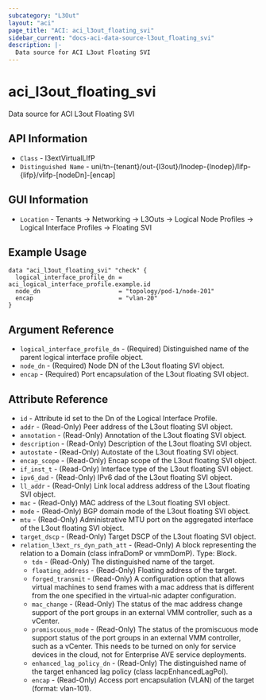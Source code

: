 ```yaml
---
subcategory: "L3Out"
layout: "aci"
page_title: "ACI: aci_l3out_floating_svi"
sidebar_current: "docs-aci-data-source-l3out_floating_svi"
description: |-
  Data source for ACI L3out Floating SVI
---
```


# aci_l3out_floating_svi

Data source for ACI L3out Floating SVI

## API Information ##

* `Class` - l3extVirtualLIfP
* `Distinguished Name` - uni/tn-{tenant}/out-{l3out}/lnodep-{lnodep}/lifp-{lifp}/vlifp-[nodeDn]-[encap]

## GUI Information ##

* `Location` - Tenants -> Networking -> L3Outs -> Logical Node Profiles -> Logical Interface Profiles -> Floating SVI

## Example Usage

```hcl
data "aci_l3out_floating_svi" "check" {
  logical_interface_profile_dn = aci_logical_interface_profile.example.id
  node_dn                      = "topology/pod-1/node-201"
  encap                        = "vlan-20"
}
```

## Argument Reference

* `logical_interface_profile_dn` - (Required) Distinguished name of the parent logical interface profile object.
* `node_dn` - (Required) Node DN of the L3out floating SVI object.
* `encap` - (Required) Port encapsulation of the L3out floating SVI object.

## Attribute Reference

* `id` - Attribute id set to the Dn of the Logical Interface Profile.
* `addr` - (Read-Only) Peer address of the L3out floating SVI object.
* `annotation` - (Read-Only) Annotation of the L3out floating SVI object.
* `description` - (Read-Only) Description of the L3out floating SVI object.
* `autostate` - (Read-Only) Autostate of the L3out floating SVI object.
* `encap_scope` - (Read-Only) Encap scope of the L3out floating SVI object.
* `if_inst_t` - (Read-Only) Interface type of the L3out floating SVI object.
* `ipv6_dad` - (Read-Only) IPv6 dad of the L3out floating SVI object.
* `ll_addr` - (Read-Only) Link local address address of the L3out floating SVI object.
* `mac` - (Read-Only) MAC address of the L3out floating SVI object.
* `mode` - (Read-Only) BGP domain mode of the L3out floating SVI object.
* `mtu` - (Read-Only) Administrative MTU port on the aggregated interface of the L3out floating SVI object.
* `target_dscp` - (Read-Only) Target DSCP of the L3out floating SVI object.
* `relation_l3ext_rs_dyn_path_att` - (Read-Only) A block representing the relation to a Domain (class infraDomP or vmmDomP). Type: Block.
  * `tdn` - (Read-Only) The distinguished name of the target.
  * `floating_address` - (Read-Only) Floating address of the target.
  * `forged_transmit` - (Read-Only) A configuration option that allows virtual machines to send frames with a mac address that is different from the one specified in the virtual-nic adapter configuration.
  * `mac_change` - (Read-Only) The status of the mac address change support of the port groups in an external VMM controller, such as a vCenter.
  * `promiscuous_mode` - (Read-Only) The status of the promiscuous mode support status of the port groups in an external VMM controller, such as a vCenter. This needs to be turned on only for service devices in the cloud, not for Enterprise AVE service deployments.
  * `enhanced_lag_policy_dn` - (Read-Only) The distinguished name of the target enhanced lag policy (class lacpEnhancedLagPol).
  * `encap` - (Read-Only) Access port encapsulation (VLAN) of the target (format: vlan-101).